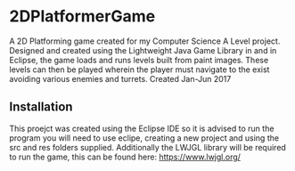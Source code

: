 # 2DPlatformerGame
A 2D Platforming game created for my Computer Science A Level project. Designed and created using the Lightweight Java Game Library in and in Eclipse, the game loads and runs levels built from paint images. These levels can then be played wherein the player must navigate to the exist avoiding various enemies and turrets. Created Jan-Jun 2017
## Installation
This proejct was created using the Eclipse IDE so it is advised to run the program you will need to use eclipe, creating a new project and using the src and res folders supplied. Additionally the LWJGL library will be required to run the game, this can be found here: https://www.lwjgl.org/ 
